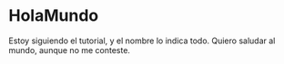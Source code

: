 # HolaMundo
Estoy siguiendo el tutorial, y el nombre lo indica todo. Quiero saludar al mundo, aunque no me conteste.
